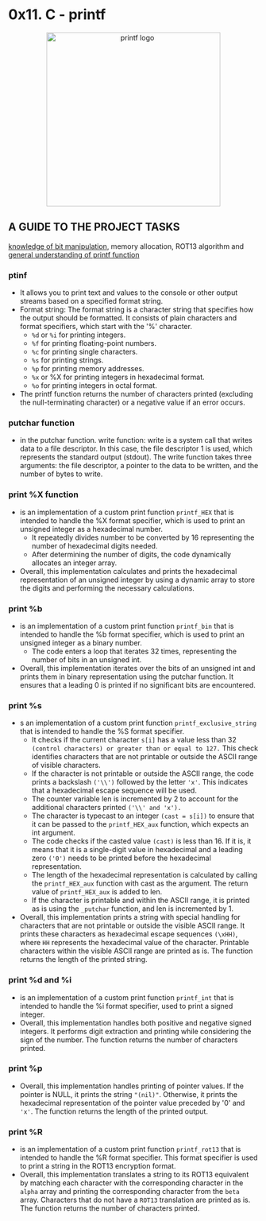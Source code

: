 # 0x11. C - printf

<p align="center"><img width="350" src="https://i.ibb.co/C6kH9Bd/Sin-t-tulo-1.png" alt="printf logo"></a></p>

## A GUIDE TO THE PROJECT TASKS
[knowledge of bit manipulation](https://medium.com/@wamae-ndiritu/understanding-bits-and-endianness-exploring-binary-manipulation-and-memory-storage-c21f284f892f), memory allocation, ROT13 algorithm and [general understanding of printf function](https://www.academia.edu/10297206/Secrets_of_printf_)
### ptinf
- It allows you to print text and values to the console or other output streams based on a specified format string.
- Format string: The format string is a character string that specifies how the output should be formatted. It consists of plain characters and format specifiers, which start with the '%' character.
	-   `%d` or `%i` for printing integers.
	-   `%f` for printing floating-point numbers.
	-   `%c` for printing single characters.
	-   `%s` for printing strings.
	-   `%p` for printing memory addresses.
	-   `%x` or %X for printing integers in hexadecimal format.
	-   `%o` for printing integers in octal format.
- The printf function returns the number of characters printed (excluding the null-terminating character) or a negative value if an error occurs.
### putchar function
- in the putchar function. write function: write is a system call that writes data to a file descriptor. In this case, the file descriptor 1 is used, which represents the standard output (stdout). The write function takes three arguments: the file descriptor, a pointer to the data to be written, and the number of bytes to write.
### print %X function
- is an implementation of a custom print function `printf_HEX` that is intended to handle the %X format specifier, which is used to print an unsigned integer as a hexadecimal number.
	- It repeatedly divides number to be converted by 16 representing the number of hexadecimal digits needed.
	- After determining the number of digits, the code dynamically allocates an integer array.
- Overall, this implementation calculates and prints the hexadecimal representation of an unsigned integer by using a dynamic array to store the digits and performing the necessary calculations.
### print %b
- is an implementation of a custom print function `printf_bin` that is intended to handle the %b format specifier, which is used to print an unsigned integer as a binary number.
	- The code enters a loop that iterates 32 times, representing the number of bits in an unsigned int.
- Overall, this implementation iterates over the bits of an unsigned int and prints them in binary representation using the putchar function. It ensures that a leading 0 is printed if no significant bits are encountered.
### print %s
- s an implementation of a custom print function `printf_exclusive_string` that is intended to handle the %S format specifier.
	- It checks if the current character `s[i]` has a value less than 32 `(control characters) or greater than or equal to 127.` This check identifies characters that are not printable or outside the ASCII range of visible characters.
	- If the character is not printable or outside the ASCII range, the code prints a backslash `('\\')` followed by the letter `'x'`. This indicates that a hexadecimal escape sequence will be used.
	- The counter variable len is incremented by 2 to account for the additional characters printed `('\\' and 'x').`
	- The character is typecast to an integer `(cast = s[i])` to ensure that it can be passed to the `printf_HEX_aux` function, which expects an int argument.
	- The code checks if the casted value `(cast)` is less than 16. If it is, it means that it is a single-digit value in hexadecimal and a leading zero `('0')` needs to be printed before the hexadecimal representation.
	- The length of the hexadecimal representation is calculated by calling the `printf_HEX_aux` function with cast as the argument. The return value of `printf_HEX_aux` is added to len.
	- If the character is printable and within the ASCII range, it is printed as is using the `_putchar` function, and len is incremented by 1.
- Overall, this implementation prints a string with special handling for characters that are not printable or outside the visible ASCII range. It prints these characters as hexadecimal escape sequences `(\xHH)`, where `HH` represents the hexadecimal value of the character. Printable characters within the visible ASCII range are printed as is. The function returns the length of the printed string.
### print %d and %i
- is an implementation of a custom print function `printf_int` that is intended to handle the %i format specifier, used to print a signed integer.
- Overall, this implementation handles both positive and negative signed integers. It performs digit extraction and printing while considering the sign of the number. The function returns the number of characters printed.
### print %p
- Overall, this implementation handles printing of pointer values. If the pointer is NULL, it prints the string `"(nil)"`. Otherwise, it prints the hexadecimal representation of the pointer value preceded by '0' and `'x'`. The function returns the length of the printed output.
### print %R
- is an implementation of a custom print function `printf_rot13` that is intended to handle the %R format specifier. This format specifier is used to print a string in the ROT13 encryption format.
- Overall, this implementation translates a string to its ROT13 equivalent by matching each character with the corresponding character in the `alpha` array and printing the corresponding character from the `beta` array. Characters that do not have a `ROT13` translation are printed as is. The function returns the number of characters printed.
